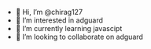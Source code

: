 - 👋 Hi, I’m @chirag127
- 👀 I’m interested in adguard
- 🌱 I’m currently learning javascipt
- 💞️ I’m looking to collaborate on adguard

<!---
chirag127/chirag127 is a ✨ special ✨ repository because its `README.md` (this file) appears on your GitHub profile.
You can click the Preview link to take a look at your changes.
--->
